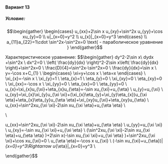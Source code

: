 ﻿#### Вариант 13
##### Условие:
$$\begin{gather}
\begin{cases}
u_{xx}+2\sin x u_{xy}+\sin^2x u_{yy}+\cos xu_{y}=0 \\ u|_{x=0}=y^2 \\ u_{x}|_{x=0}=y^3
\end{cases} \\
a_{11}a_{22}=1\cdot \sin^2x-\sin^2x=0 \text{ - параболическое уравнение }
\end{gather}$$

Характеристическое уравнение:
$$\begin{gather}
 dy^2-2\sin x\ dydx +\sin^2x \ dx^2=0 
\\
\left( \frac{dy}{dx} \right)^2-2\sin x\left( \frac{dy}{dx} \right)+\sin^2x=0 
\\
\frac{D}{4}=\sin^2x-\sin^2x=0 
\\
\frac{dy}{dx}=\sin x 
\\
y=-\cos x+C_{1} 
\\
\begin{cases}
\xi=y+\cos x 
\\
\eta=x
\end{cases} 
\\
\xi_{x}=-\sin x 
\\
\xi_{y}=1 
\\
\eta_{x}=1 
\\
\eta_{y}=0 
\\
\xi_{xy}=0 
\\
\eta_{xy}=0 
\\
\xi_{xx}=-\cos x 
\\
\xi_{yy}=0 
\\
\eta_{xx}=0 
\\
\eta_{yy}=0 
\\
u_{x}=\xi_{x}u_{\xi}+\eta_{x}u_{\eta}=-\sin xu_{\xi}+u_{\eta} 
\\
u_{y}=u_{\xi} 
\\
u_{xy}=\xi_{x}\xi_{y}u_{\xi \xi}+(\xi_{x}\eta_{y}+\xi_{y}\eta_{x})u_{\xi \eta}+\eta_{x}\eta_{y}u_{\eta \eta}+\xi_{xy}u_{\xi}+\eta_{xy}u_{\eta} 
\\
u_{xx}=\sin^2xu_{\xi \xi}-2\sin xu_{\xi \eta}+u_{\eta \eta} 
\\
 
\\
 

u_{xx}=\sin^2xu_{\xi \xi}-2\sin xu_{\xi \eta}+u_{\eta \eta} 
\\
u_{yy}=u_{\xi \xi} 
\\
u_{xy}=-\sin xu_{\xi \xi}+u_{\xi \eta} 
\\
(\sin^2xu_{\xi \xi}-2\sin xu_{\xi \eta}+u_{\eta \eta} )+2\sin x(-\sin xu_{\xi \xi}+u_{\xi \eta} )+\sin^2xu_{\xi \xi}+\cos xu_{\xi}=0 
\\
u_{\eta \eta}=-\cos x u_{\xi} 
\\
(-\sin xu_{\xi}+u_{\eta})|_{x=0}=y^3\Rightarrow u_{\eta}|_{x=0}=y^3 
\\


\end{gather}$$

